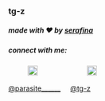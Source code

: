 ### tg-z 

##### made with ❤️ by [serafina](https://github.com/tg-z)
##### connect with me:
&nbsp;&nbsp;&nbsp; &nbsp;&nbsp;&nbsp;&nbsp;&nbsp;
<a href="https://twitter.com/parasite______"><img src="https://img.icons8.com/android/24/000000/twitter.png" height="20px" width="20px"/></a>
&nbsp;&nbsp;&nbsp; &nbsp;&nbsp;&nbsp; &nbsp;&nbsp;&nbsp; &nbsp;&nbsp;&nbsp; &nbsp;&nbsp;&nbsp; &nbsp;&nbsp;&nbsp;
<a href="https://www.are.na/tg-z"><img src="https://d2hp0ptr16qg89.cloudfront.net/assets/127302a/touch-icon-iphone-retina.png" height="20px" width="20px"/></a>


[@parasite______](https://twitter.com/parasite______) &nbsp;&nbsp;&nbsp;
[@tg-z](https://www.are.na/tg-z) &nbsp;&nbsp;&nbsp;


